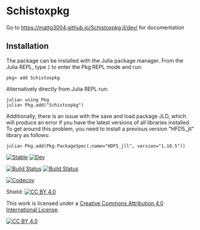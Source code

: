 # Schistoxpkg

Go to https://mattg3004.github.io/Schistoxpkg.jl/dev/ for documentation

## Installation

The package can be installed with the Julia package manager.
From the Julia REPL, type `]` to enter the Pkg REPL mode and run:

```
pkg> add Schistoxpkg
```
Alternatively directly from Julia REPL run:
```
julia> using Pkg
julia> Pkg.add("Schistoxpkg")
```

Additionally, there is an issue with the save and load package JLD, which will produce an error if you have the latest versions of all libraries installed. To get around this problem, you need to install a previous version "HFD5_jll" library as follows:
```
julia> Pkg.add(Pkg.PackageSpec(;name="HDF5_jll", version="1.10.5"))
```

[![Stable](https://img.shields.io/badge/docs-stable-blue.svg)](https://mattg3004.github.io/Schistoxpkg.jl/stable)
[![Dev](https://img.shields.io/badge/docs-dev-blue.svg)](https://mattg3004.github.io/Schistoxpkg.jl/dev)

[![Build Status](https://travis-ci.com/mattg3004/Schistoxpkg.jl.svg?branch=master)](https://travis-ci.com/mattg3004/Schistoxpkg.jl)
[![Build Status](https://ci.appveyor.com/api/projects/status/github/mattg3004/Schistoxpkg.jl?svg=true)](https://ci.appveyor.com/project/mattg3004/Schistoxpkg-jl)

[![Codecov](https://codecov.io/gh/mattg3004/Schistoxpkg.jl/branch/master/graph/badge.svg)](https://codecov.io/gh/mattg3004/Schistoxpkg.jl)


Shield: [![CC BY 4.0][cc-by-shield]][cc-by]

This work is licensed under a
[Creative Commons Attribution 4.0 International License][cc-by].

[![CC BY 4.0][cc-by-image]][cc-by]

[cc-by]: http://creativecommons.org/licenses/by/4.0/
[cc-by-image]: https://i.creativecommons.org/l/by/4.0/88x31.png
[cc-by-shield]: https://img.shields.io/badge/License-CC%20BY%204.0-lightgrey.svg



